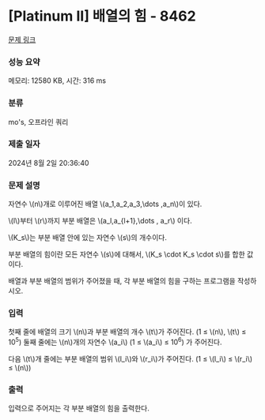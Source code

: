 # [Platinum II] 배열의 힘 - 8462 

[문제 링크](https://www.acmicpc.net/problem/8462) 

### 성능 요약

메모리: 12580 KB, 시간: 316 ms

### 분류

mo's, 오프라인 쿼리

### 제출 일자

2024년 8월 2일 20:36:40

### 문제 설명

<p>자연수 \(n\)개로 이루어진 배열 \(a_1,a_2,a_3,\dots ,a_n\)이 있다.</p>

<p>\(l\)부터 \(r\)까지 부분 배열은 \(a_l,a_{l+1},\dots , a_r\) 이다.</p>

<p>\(K_s\)는 부분 배열 안에 있는 자연수 \(s\)의 개수이다.</p>

<p>부분 배열의 힘이란 모든 자연수 \(s\)에 대해서, \(K_s \cdot K_s \cdot s\)를 합한 값이다.</p>

<p>배열과 부분 배열의 범위가 주어졌을 때, 각 부분 배열의 힘을 구하는 프로그램을 작성하시오.</p>

### 입력 

 <p>첫째 줄에 배열의 크기 \(n\)과 부분 배열의 개수 \(t\)가 주어진다. (1 ≤ \(n\), \(t\) ≤ 10<sup>5</sup>) 둘째 줄에는 \(n\)개의 자연수 \(a_i\) (1 ≤ \(a_i\) ≤ 10<sup>6</sup>) 가 주어진다.</p>

<p>다음 \(t\)개 줄에는 부분 배열의 범위 \(l_i\)와 \(r_i\)가 주어진다. (1 ≤ \(l_i\) ≤ \(r_i\) ≤ \(n\))</p>

### 출력 

 <p>입력으로 주어지는 각 부분 배열의 힘을 출력한다.</p>


